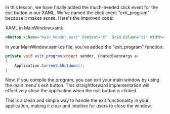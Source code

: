 In this lesson, we have finally added the much-needed click event for the exit button in our XAML. We've named the click event "exit_program" because it makes sense. Here's the improved code:

XAML in MainWindow.xaml:
```xml
<Button x:Name="main_header_exit" Content="X"  Grid.Column="21" Width="16" Height="16" Padding="0" Background="#FF141414" Foreground="Teal" BorderBrush="{x:Null}" Click="exit_program" />
```

In your MainWindow.xaml.cs file, you've added the "exit_program" function:

```csharp
private void exit_program(object sender, RoutedEventArgs e)
{
    Application.Current.Shutdown();
}
```

Now, if you compile the program, you can exit your main window by using the main menu's exit button. This straightforward implementation will effectively close the application when the exit button is clicked.

This is a clean and simple way to handle the exit functionality in your application, making it clear and intuitive for users to close the window.
